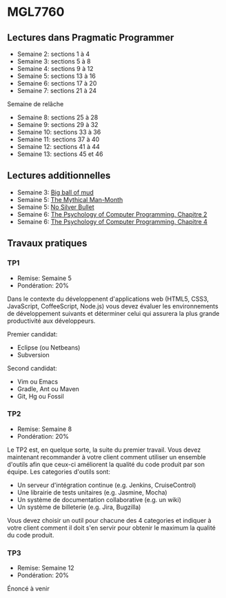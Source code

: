 MGL7760
=======

Lectures dans Pragmatic Programmer
----------------------------------

- Semaine 2: sections 1 à 4
- Semaine 3: sections 5 à 8
- Semaine 4: sections 9 à 12
- Semaine 5: sections 13 à 16
- Semaine 6: sections 17 à 20
- Semaine 7: sections 21 à 24

Semaine de relâche

- Semaine 8: sections 25 à 28
- Semaine 9: sections 29 à 32
- Semaine 10: sections 33 à 36
- Semaine 11: sections 37 à 40
- Semaine 12: sections 41 à 44
- Semaine 13: sections 45 et 46

Lectures additionnelles
-----------------------

- Semaine 3: [Big ball of mud](http://www.laputan.org/mud/)
- Semaine 5: [The Mythical Man-Month](http://www.csee.umbc.edu/~mgrass2/cmsc345/paper%20-%20MythicalManMonth.pdf)
- Semaine 5: [No Silver Bullet](http://people.eecs.ku.edu/~saiedian/Teaching/Sp08/816/Papers/Background-Papers/no-silver-bullet.pdf)
- Semaine 6: [The Psychology of Computer Programming. Chapitre 2](http://labunix.uqam.ca/~guillemette/tpocp_ch_2.pdf)
- Semaine 6: [The Psychology of Computer Programming. Chapitre 4](http://labunix.uqam.ca/~guillemette/tpocp_ch_4.pdf)

Travaux pratiques
-----------------

### TP1

- Remise: Semaine 5
- Pondération: 20%

Dans le contexte du développenent d'applications web (HTML5, CSS3, JavaScript, CoffeeScript, Node.js) vous devez évaluer les environnements de développement suivants et déterminer celui qui assurera la plus grande productivité aux développeurs.

Premier candidat:

- Eclipse (ou Netbeans)
- Subversion

Second candidat:

- Vim ou Emacs
- Gradle, Ant ou Maven
- Git, Hg ou Fossil


### TP2

- Remise: Semaine 8
- Pondération: 20%

Le TP2 est, en quelque sorte, la suite du premier travail. Vous devez maintenant recommander à votre client comment
utiliser un ensemble d'outils afin que ceux-ci améliorent la qualité du code produit par son équipe. Les categories
d'outils sont:

- Un serveur d'intégration continue (e.g. Jenkins, CruiseControl)
- Une librairie de tests unitaires (e.g. Jasmine, Mocha)
- Un système de documentation collaborative (e.g. un wiki)
- Un système de billeterie (e.g. Jira, Bugzilla)

Vous devez choisir un outil pour chacune des 4 categories et indiquer à votre client comment il doit s'en servir pour
obtenir le maximum la qualité du code produit.

### TP3

- Remise: Semaine 12
- Pondération: 20%

Énoncé à venir

